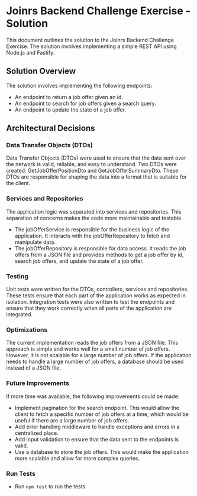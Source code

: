 
# Joinrs Backend Challenge Exercise - Solution

This document outlines the solution to the Joinrs Backend Challenge Exercise. The solution involves implementing a simple REST API using Node.js and Fastify.

## Solution Overview

The solution involves implementing the following endpoints:

- An endpoint to return a job offer given an id.
- An endpoint to search for job offers given a search query.
- An endpoint to update the state of a job offer.

## Architectural Decisions

### Data Transfer Objects (DTOs)

Data Transfer Objects (DTOs) were used to ensure that the data sent over the network is valid, reliable, and easy to understand. Two DTOs were created: GetJobOfferPositionDto and GetJobOfferSummaryDto. These DTOs are responsible for shaping the data into a format that is suitable for the client.

### Services and Repositories

The application logic was separated into services and repositories. This separation of concerns makes the code more maintainable and testable.

- The jobOfferService is responsible for the business logic of the application. It interacts with the jobOfferRepository to fetch and manipulate data.
- The jobOfferRepository is responsible for data access. It reads the job offers from a JSON file and provides methods to get a job offer by id, search job offers, and update the state of a job offer.

### Testing

Unit tests were written for the DTOs, controllers, services and repositories. These tests ensure that each part of the application works as expected in isolation. Integration tests were also written to test the endpoints and ensure that they work correctly when all parts of the application are integrated.

### Optimizations

The current implementation reads the job offers from a JSON file. This approach is simple and works well for a small number of job offers. However, it is not scalable for a large number of job offers. If the application needs to handle a large number of job offers, a database should be used instead of a JSON file.

### Future Improvements

If more time was available, the following improvements could be made:

- Implement pagination for the search endpoint. This would allow the client to fetch a specific number of job offers at a time, which would be useful if there are a large number of job offers.
- Add error handling middleware to handle exceptions and errors in a centralized place.
- Add input validation to ensure that the data sent to the endpoints is valid.
- Use a database to store the job offers. This would make the application more scalable and allow for more complex queries.

### Run Tests

- Run `npm test` to run the tests



